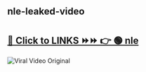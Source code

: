 
 ## nle-leaked-video 

# <h2><a href="https://clipsfans.com/nle&ref=git">🔗 Click to LINKS ⏩⏩ 👉 🟢 nle </a></h2>

<a href="https://clipsfans.com/nle&ref=git" rel="nofollow" data-target="animated-image.originalLink"><img src="https://i.ibb.co.com/xMMVF88/686577567.gif" alt="Viral Video Original" style="max-width: 100%; display: inline-block;" data-target="animated-image.originalImage"></a>
